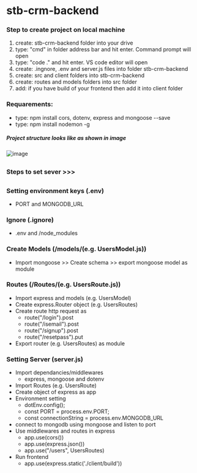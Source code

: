 # stb-crm-backend

### Step to create project on local machine
1. create: stb-crm-backend folder into your drive
2. type: "cmd" in folder address bar and hit enter. Command prompt will open
3. type: "code ." and hit enter. VS code editor will open
4. create: .ingnore, .env and server.js files into folder stb-crm-backend
5. create: src and client folders into stb-crm-backend
6. create: routes and models folders into src folder
7. add: if you have build of your frontend then add it into client folder

### Requarements: 
- type: npm install cors, dotenv, express and mongoose --save 
- type: npm install nodemon -g 

##### Project structure looks like as shown in image
![image](https://github.com/rameshgchavan/stb-crm-backend/assets/109573381/e220e09e-fa51-4cef-b499-97a23906357c)

##
### Steps to set sever >>>
##

### Setting environment keys (.env)
- PORT and MONGODB_URL

### Ignore (.ignore)
- .env and /node_modules

### Create Models (/models/(e.g. UsersModel.js))
- Import mongoose >> Create schema >> export mongoose model as module

### Routes (/Routes/(e.g. UsersRoute.js))
- Import express and models (e.g. UsersModel)
- Create express.Router object (e.g. UsersRoutes)
- Create route http request as
  - route("/login").post
  - route("/isemail").post
  - route("/signup").post
  - route("/resetpass").put 
- Export router (e.g. UsersRoutes) as module

### Setting Server (server.js)
- Import dependancies/middlewares
  - express, mongoose and dotenv
- Import Routes (e.g. UsersRoute)
- Create object of express as app 
- Environment setting
  - dotEnv.config();
  - const PORT = process.env.PORT;
  - const connectionString = process.env.MONGODB_URL
- connect to mongodb using mongoose and listen to port
- Use middlewares and routes in express
  - app.use(cors())
  - app.use(express.json())
  - app.use("/users", UsersRoutes)
- Run frontend
  - app.use(express.static('./client/build'))



